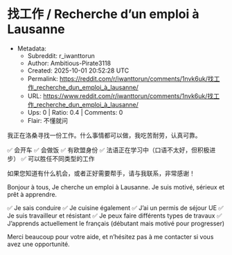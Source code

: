 # 找工作 / Recherche d’un emploi à Lausanne

- Metadata:
  - Subreddit: r_iwanttorun
  - Author: Ambitious-Pirate3118
  - Created: 2025-10-01 20:52:28 UTC
  - Permalink: https://reddit.com/r/iwanttorun/comments/1nvk6uk/找工作_recherche_dun_emploi_à_lausanne/
  - URL: https://www.reddit.com/r/iwanttorun/comments/1nvk6uk/找工作_recherche_dun_emploi_à_lausanne/
  - Ups: 0 | Ratio: 0.4 | Comments: 0
  - Flair: 不懂就问


我正在洛桑寻找一份工作。什么事情都可以做，我吃苦耐劳，认真可靠。

✅ 会开车 ✅ 会做饭 ✅ 有欧盟身份 ✅
法语正在学习中（口语不太好，但积极进步） ✅ 可以胜任不同类型的工作

如果您知道有什么机会，或者正好需要帮手，请与我联系，非常感谢！

Bonjour à tous, Je cherche un emploi à Lausanne. Je suis motivé, sérieux
et prêt à apprendre.

✅ Je sais conduire ✅ Je cuisine également ✅ J’ai un permis de séjour
UE ✅ Je suis travailleur et résistant ✅ Je peux faire différents types
de travaux ✅ J’apprends actuellement le français (débutant mais motivé
pour progresser)

Merci beaucoup pour votre aide, et n’hésitez pas à me contacter si vous
avez une opportunité.

